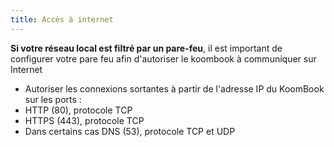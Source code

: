 ```yaml
---
title: Accès à internet
---
```


**Si votre réseau local est filtré par un pare-feu**, il est important de configurer votre pare feu afin d'autoriser le koombook à communiquer sur Internet

- Autoriser les connexions sortantes à partir de l'adresse IP du KoomBook sur les ports : 
 - HTTP (80), protocole TCP
 - HTTPS (443), protocole TCP
 - Dans certains cas DNS (53), protocole TCP et UDP